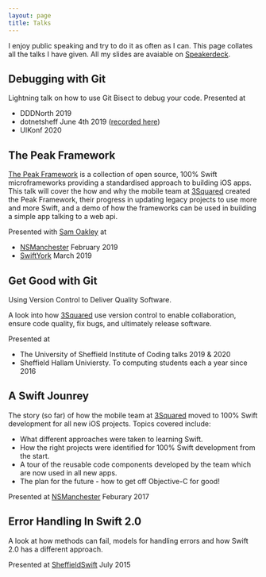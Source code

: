 ```yaml
---
layout: page
title: Talks
---
```


I enjoy public speaking and try to do it as often as I can. This page collates all the talks I have given. All my slides are avaiable on [Speakerdeck](http://speakerdeck.com/lukestringer90/).

## Debugging with Git

Lightning talk on how to use Git Bisect to debug your code. Presented at
 
 - DDDNorth 2019
 - dotnetsheff June 4th 2019 ([recorded here](https://www.youtube.com/watch?v=Ks10Mv_KxNI))
 - UIKonf 2020

<script async class="speakerdeck-embed" data-id="6f3f94b64c4c4d81b6b1e43104ba4e56" data-ratio="1.33333333333333" src="//speakerdeck.com/assets/embed.js"></script>

## The Peak Framework
[The Peak Framework](https://github.com/topics/peak-framework) is a collection of open source, 100% Swift microframeworks providing a standardised approach to building iOS apps. This talk will cover the how and why the mobile team at [3Squared](https://www.3squared.com/) created the Peak Framework, their progress in updating legacy projects to use more and more Swift, and a demo of how the frameworks can be used in building a simple app talking to a web api.

Presented with [Sam Oakley](https://twitter.com/Sam_Oakley) at

- [NSManchester](https://twitter.com/nsmanchester?lang=en) February 2019
- [SwiftYork](https://twitter.com/yorkswift) March 2019

<script async class="speakerdeck-embed" data-id="8af34ba77b84426f9f69278b70ad7685" data-ratio="1.33333333333333" src="//speakerdeck.com/assets/embed.js"></script>

## Get Good with Git

Using Version Control to Deliver Quality Software.

A look into how [3Squared](https://www.3squared.com/) use version control to enable collaboration, ensure code quality, fix bugs, and ultimately release software.

Presented at 

- The University of Sheffield Institute of Coding talks 2019 & 2020
- Sheffield Hallam Univiersty. To computing students each a year since 2016

<script async class="speakerdeck-embed" data-id="3f342b66a66b41dc95a884d0bb2f8870" data-ratio="1.33333333333333" src="//speakerdeck.com/assets/embed.js"></script>

## A Swift Jounrey

The story (so far) of how the mobile team at [3Squared](https://www.3squared.com/) moved to 100% Swift development for all new iOS projects. Topics covered include:

- What different approaches were taken to learning Swift.
- How the right projects were identified for 100% Swift development from the start.
- A tour of the reusable code components developed by the team which are now used in all new apps.
- The plan for the future - how to get off Objective-C for good!

Presented at [NSManchester](https://twitter.com/nsmanchester?lang=en) Feburary 2017

<script async class="speakerdeck-embed" data-id="fe3f0e75283e4fcfa3bd4065ba33ca03" data-ratio="1.77777777777778" src="//speakerdeck.com/assets/embed.js"></script>

## Error Handling In Swift 2.0

A look at how methods can fail, models for handling errors and how Swift 2.0 has a different approach. 

Presented at [SheffieldSwift](http://twitter.com/SheffieldSwift) July 2015

<script async class="speakerdeck-embed" data-id="263d6680c37e4897908e57249b7b10ea" data-ratio="1.77777777777778" src="//speakerdeck.com/assets/embed.js"></script>